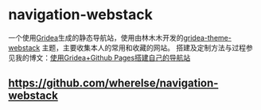 # navigation-webstack
一个使用[Gridea](https://gridea.dev)生成的静态导航站，使用由林木木开发的[gridea-theme-webstack](https://github.com/lmm214/gridea-theme-webstack) 主题，主要收集本人的常用和收藏的网站。
搭建及定制方法与过程参见我的博文：[使用Gridea+Github Pages搭建自己的导航站](https://wherelse.cc/post/shi-yong-grideagithub-pages-da-jian-zi-ji-de-dao-hang-zhan/) 
## https://github.com/wherelse/navigation-webstack

